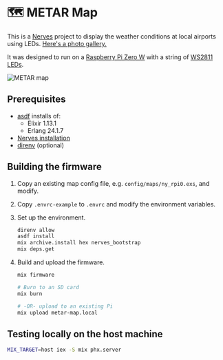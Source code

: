 # 🗺 METAR Map

This is a [Nerves](https://www.nerves-project.org) project to display the weather conditions at local airports using LEDs. [Here's a photo gallery.](https://imgur.com/a/z6Rmb7u)

It was designed to run on a [Raspberry Pi Zero W](https://www.raspberrypi.com/products/raspberry-pi-zero-w/) with a string of [WS2811 LEDs](https://www.amazon.com/gp/product/B01AU6UG70).

![METAR map](https://imgur.com/DdmS8FM.jpg)

## Prerequisites

- [asdf](http://asdf-vm.com) installs of:
  - Elixir 1.13.1
  - Erlang 24.1.7
- [Nerves installation](https://hexdocs.pm/nerves/installation.html)
- [direnv](https://direnv.net) (optional)

## Building the firmware

1. Copy an existing map config file, e.g. `config/maps/ny_rpi0.exs`, and modify.

2. Copy `.envrc-example` to `.envrc` and modify the environment variables.

3. Set up the environment.

   ```bash
   direnv allow
   asdf install
   mix archive.install hex nerves_bootstrap
   mix deps.get
   ```

4. Build and upload the firmware.

   ```bash
   mix firmware

   # Burn to an SD card
   mix burn

   # -OR- upload to an existing Pi
   mix upload metar-map.local
   ```

## Testing locally on the host machine

```bash
MIX_TARGET=host iex -S mix phx.server
```

